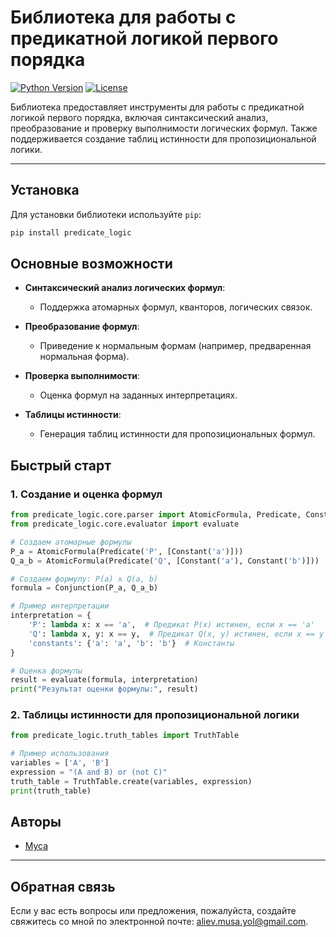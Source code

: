 # Библиотека для работы с предикатной логикой первого порядка

[![Python Version](https://img.shields.io/badge/python-3.7%2B-blue)](https://www.python.org/)
[![License](https://img.shields.io/badge/license-MIT-green)](https://opensource.org/licenses/MIT)

Библиотека предоставляет инструменты для работы с предикатной логикой первого порядка, включая синтаксический анализ, преобразование и проверку выполнимости логических формул. Также поддерживается создание таблиц истинности для пропозициональной логики.

---

## Установка

Для установки библиотеки используйте `pip`:

```bash
pip install predicate_logic
```

## Основные возможности

- **Синтаксический анализ логических формул**:
  - Поддержка атомарных формул, кванторов, логических связок.

- **Преобразование формул**:
  - Приведение к нормальным формам (например, предваренная нормальная форма).

- **Проверка выполнимости**:
  - Оценка формул на заданных интерпретациях.

- **Таблицы истинности**:
  - Генерация таблиц истинности для пропозициональных формул.

## Быстрый старт

### 1. Создание и оценка формул

```python
from predicate_logic.core.parser import AtomicFormula, Predicate, Constant, Conjunction
from predicate_logic.core.evaluator import evaluate

# Создаем атомарные формулы
P_a = AtomicFormula(Predicate('P', [Constant('a')]))
Q_a_b = AtomicFormula(Predicate('Q', [Constant('a'), Constant('b')]))

# Создаем формулу: P(a) ∧ Q(a, b)
formula = Conjunction(P_a, Q_a_b)

# Пример интерпретации
interpretation = {
    'P': lambda x: x == 'a',  # Предикат P(x) истинен, если x == 'a'
    'Q': lambda x, y: x == y,  # Предикат Q(x, y) истинен, если x == y
    'constants': {'a': 'a', 'b': 'b'}  # Константы
}

# Оценка формулы
result = evaluate(formula, interpretation)
print("Результат оценки формулы:", result)
```
### 2. Таблицы истинности для пропозициональной логики

```python
from predicate_logic.truth_tables import TruthTable

# Пример использования
variables = ['A', 'B']
expression = "(A and B) or (not C)"
truth_table = TruthTable.create(variables, expression)
print(truth_table)
```

## Авторы

- [Муса](https://github.com/MosesAliev)

---

## Обратная связь

Если у вас есть вопросы или предложения, пожалуйста, создайте свяжитесь со мной по электронной почте: [aliev.musa.yol@gmail.com](mailto:aliev.musa.yo@gmail.com).
